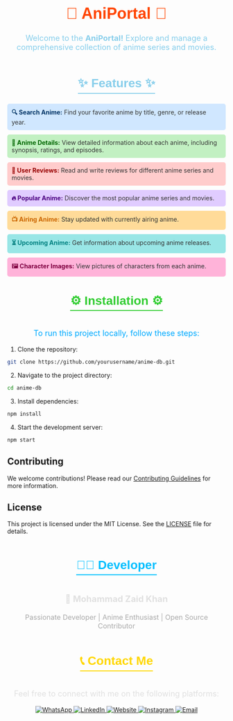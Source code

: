  <div align="center">
    <h1 style="font-size: 36px; color: #ff4500; font-family: Arial, sans-serif;">
        🎌 AniPortal 🎌
    </h1>
    <p style="font-size: 18px; color: #87CEEB;">
        Welcome to the <strong>AniPortal!</strong> Explore and manage a comprehensive collection of anime series and movies.
    </p>

</div>

<div align="center">
    <h2 style="font-size: 28px; color: #87CEEB; font-family: Arial, sans-serif; border-bottom: 2px solid #87CEEB; display: inline-block; padding-bottom: 5px;">
        ✨ Features ✨
    </h2>
</div>

<div style="display: flex; flex-direction: column; gap: 10px;">

  <div style="background-color: #d0e7ff; padding: 10px; border-radius: 5px;">
    <strong style="color: #003366;">🔍 Search Anime:</strong> <span style="color: #333;">Find your favorite anime by title, genre, or release year.</span>
  </div>

  <div style="background-color: #c2f0c2; padding: 10px; border-radius: 5px;">
    <strong style="color: #006600;">📖 Anime Details:</strong> <span style="color: #333;">View detailed information about each anime, including synopsis, ratings, and episodes.</span>
  </div>

  <div style="background-color: #ffcccc; padding: 10px; border-radius: 5px;">
    <strong style="color: #990000;">📝 User Reviews:</strong> <span style="color: #333;">Read and write reviews for different anime series and movies.</span>
  </div>

  <div style="background-color: #e0ccff; padding: 10px; border-radius: 5px;">
    <strong style="color: #4b0082;">🔥 Popular Anime:</strong> <span style="color: #333;">Discover the most popular anime series and movies.</span>
  </div>

  <div style="background-color: #ffdb99; padding: 10px; border-radius: 5px;">
    <strong style="color: #cc6600;">📺 Airing Anime:</strong> <span style="color: #333;">Stay updated with currently airing anime.</span>
  </div>

  <div style="background-color: #99e6e6; padding: 10px; border-radius: 5px;">
    <strong style="color: #008080;">⏳ Upcoming Anime:</strong> <span style="color: #333;">Get information about upcoming anime releases.</span>
  </div>

  <div style="background-color: #ffb3d9; padding: 10px; border-radius: 5px;">
    <strong style="color: #800040;">🖼️ Character Images:</strong> <span style="color: #333;">View pictures of characters from each anime.</span>
  </div>

</div>

<div align="center">
    <h2 style="font-size: 28px; color: #32CD32; font-family: Arial, sans-serif; border-bottom: 2px solid #32CD32; display: inline-block; padding-bottom: 5px;">
        ⚙️ Installation ⚙️
    </h2>
    <p style="font-size: 18px; color:  #00aaff;">
        To run this project locally, follow these steps:
    </p>
</div>

1. Clone the repository:

```bash
git clone https://github.com/yourusername/anime-db.git
```

2. Navigate to the project directory:

```bash
cd anime-db
```

3. Install dependencies:

```bash
npm install
```

4. Start the development server:

```bash
npm start
```

## Contributing

We welcome contributions! Please read our [Contributing Guidelines](CONTRIBUTING.md) for more information.

## License

This project is licensed under the MIT License. See the [LICENSE](LICENSE) file for details.

<div align="center">
    <h2 style="font-size: 28px; color: #00BFFF; font-family: Arial, sans-serif; border-bottom: 2px solid #00BFFF; display: inline-block; padding-bottom: 5px;">
        👨‍💻 Developer
    </h2>
    <p style="font-size: 20px; color: #E0E0E0; font-weight: bold;">
        🚀 Mohammad Zaid Khan
    </p>
    <p style="font-size: 16px; color: #A9A9A9;">
        Passionate Developer | Anime Enthusiast | Open Source Contributor  
    </p>
</div>

<div align="center">
    <h2 style="font-size: 28px; color: #FFD700; font-family: Arial, sans-serif; border-bottom: 2px solid #FFD700; display: inline-block; padding-bottom: 5px;">
        📞 Contact Me
    </h2>
    <p style="font-size: 18px; color: #E0E0E0;">
        Feel free to connect with me on the following platforms:
    </p>

   <p>
      <a href="https://wa.me/+919770869177" target="_blank">
         <img src="https://img.shields.io/badge/WhatsApp-25D366?style=for-the-badge&logo=whatsapp&logoColor=white" alt="WhatsApp">
      </a>
      <a href="https://www.linkedin.com/in/mohammad-zaid-khan-020199260" target="_blank">
         <img src="https://img.shields.io/badge/LinkedIn-0077B5?style=for-the-badge&logo=linkedin&logoColor=white" alt="LinkedIn">
      </a>
      <a href="https://innospark.netlify.app/" target="_blank">
         <img src="https://img.shields.io/badge/Website-1E90FF?style=for-the-badge&logo=google-chrome&logoColor=white" alt="Website">
      </a>
      <a href="https://www.instagram.com/mzaidkhan2004?utm_source=ig_web_button_share_sheet&igsh=ZDNlZDc0MzIxNw==" target="_blank">
         <img src="https://img.shields.io/badge/Instagram-E4405F?style=for-the-badge&logo=instagram&logoColor=white" alt="Instagram">
      </a>
      <a href="zk286187@gmail.com" target="_blank">
         <img src="https://img.shields.io/badge/Email-D14836?style=for-the-badge&logo=gmail&logoColor=white" alt="Email">
      </a>
   </p>
</div>
